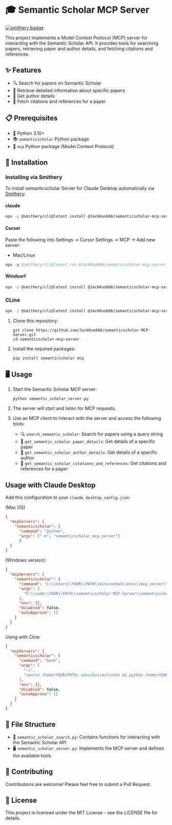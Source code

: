 # 🎓 Semantic Scholar MCP Server

[![smithery badge](https://smithery.ai/badge/@JackKuo666/semanticscholar-mcp-server)](https://smithery.ai/server/@JackKuo666/semanticscholar-mcp-server)

This project implements a Model Context Protocol (MCP) server for interacting with the Semantic Scholar API. It provides tools for searching papers, retrieving paper and author details, and fetching citations and references.

## ✨ Features

- 🔍 Search for papers on Semantic Scholar
- 📄 Retrieve detailed information about specific papers
- 👤 Get author details
- 🔗 Fetch citations and references for a paper

## 📋 Prerequisites

- 🐍 Python 3.10+
- 📚 `semanticscholar` Python package
- 🔧 `mcp` Python package (Model Context Protocol)

## 🚀 Installation
### Installing via Smithery

To install semanticscholar Server for Claude Desktop automatically via [Smithery](https://smithery.ai/server/@JackKuo666/semanticscholar-mcp-server):

#### claude

```sh
npx -y @smithery/cli@latest install @JackKuo666/semanticscholar-mcp-server --client claude --config "{}"
```

#### Cursor

Paste the following into Settings → Cursor Settings → MCP → Add new server: 
- Mac/Linux  
```s
npx -y @smithery/cli@latest run @JackKuo666/semanticscholar-mcp-server --client cursor --config "{}" 
```
#### Windsurf
```sh
npx -y @smithery/cli@latest install @JackKuo666/semanticscholar-mcp-server --client windsurf --config "{}"
```
### CLine
```sh
npx -y @smithery/cli@latest install @JackKuo666/semanticscholar-mcp-server --client cline --config "{}"
```


1. Clone this repository:
   ```
   git clone https://github.com/JackKuo666/semanticscholar-MCP-Server.git
   cd semanticscholar-mcp-server
   ```

2. Install the required packages:
   ```
   pip install semanticscholar mcp
   ```

## 🖥️ Usage

1. Start the Semantic Scholar MCP server:
   ```
   python semantic_scholar_server.py
   ```

2. The server will start and listen for MCP requests.

3. Use an MCP client to interact with the server and access the following tools:

   - 🔍 `search_semantic_scholar`: Search for papers using a query string
   - 📄 `get_semantic_scholar_paper_details`: Get details of a specific paper
   - 👤 `get_semantic_scholar_author_details`: Get details of a specific author
   - 🔗 `get_semantic_scholar_citations_and_references`: Get citations and references for a paper

## Usage with Claude Desktop

Add this configuration to your `claude_desktop_config.json`:

(Mac OS)

```json
{
  "mcpServers": {
    "semanticscholar": {
      "command": "python",
      "args": ["-m", "semanticscholar_mcp_server"]
      }
  }
}
```

(Windows version):

```json
{
  "mcpServers": {
    "semanticscholar": {
      "command": "C:\\Users\\YOUR\\PATH\\miniconda3\\envs\\mcp_server\\python.exe",
      "args": [
        "D:\\code\\YOUR\\PATH\\semanticscholar-MCP-Server\\semanticscholar_server.py"
      ],
      "env": {},
      "disabled": false,
      "autoApprove": []
    }
  }
}
```
Using with Cline
```json
{
  "mcpServers": {
    "semanticscholar": {
      "command": "bash",
      "args": [
        "-c",
        "source /home/YOUR/PATH/.venv/bin/activate && python /home/YOUR/PATH/semanticscholar_mcp_server.py"
      ],
      "env": {},
      "disabled": false,
      "autoApprove": []
    }
  }
}
```

## 📁 File Structure

- 📜 `semantic_scholar_search.py`: Contains functions for interacting with the Semantic Scholar API
- 🖥️ `semantic_scholar_server.py`: Implements the MCP server and defines the available tools

## 🤝 Contributing

Contributions are welcome! Please feel free to submit a Pull Request.

## 📄 License

This project is licensed under the MIT License - see the LICENSE file for details.

